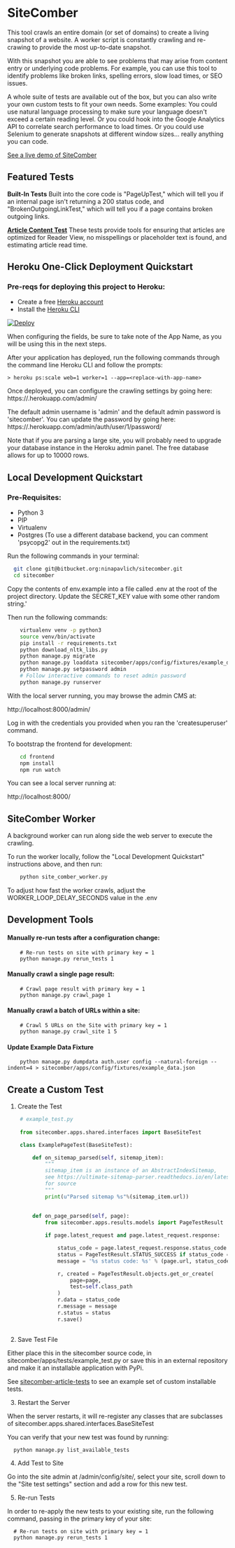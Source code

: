# SiteComber

This tool crawls an entire domain (or set of domains) to create a living snapshot of a website. A worker script is constantly crawling and re-crawing to provide the most up-to-date snapshot.

With this snapshot you are able to see problems that may arise from content entry or underlying code problems. For example, you can use this tool to identify problems like broken links, spelling errors, slow load times, or SEO issues.

A whole suite of tests are available out of the box, but you can also write your own custom tests to fit your own needs. Some examples: You could use natural language processing to make sure your language doesn't exceed a certain reading level. Or you could hook into the Google Analytics API to correlate search performance to load times. Or you could use Selenium to generate snapshots at different window sizes... really anything you can code.

[See a live demo of SiteComber](https://sitecomber-ninalp.herokuapp.com/1/)

## Featured Tests

**Built-In Tests** Built into the core code is "PageUpTest," which will tell you if an internal page isn't returning a 200 status code, and "BrokenOutgoingLinkTest," which will tell you if a page contains broken outgoing links.

**[Article Content Test](https://github.com/ninapavlich/sitecomber-article-tests)** These tests provide tools for ensuring that articles are optimized for Reader View, no misspellings or placeholder text is found, and estimating article read time.

## Heroku One-Click Deployment Quickstart

### Pre-reqs for deploying this project to Heroku:

- Create a free [Heroku account](https://signup.heroku.com/)
- Install the [Heroku CLI](https://devcenter.heroku.com/articles/heroku-cli)

[![Deploy](https://www.herokucdn.com/deploy/button.svg)](https://heroku.com/deploy?template=https://github.com/ninapavlich/sitecomber/blob/master)

When configuring the fields, be sure to take note of the App Name, as you will be using this in the next steps.

After your application has deployed, run the following commands through the command line Heroku CLI and follow the prompts:

    > heroku ps:scale web=1 worker=1 --app=<replace-with-app-name>

Once deployed, you can configure the crawling settings by going here: https://<replace-with-app-name>.herokuapp.com/admin/

The default admin username is 'admin' and the default admin password is 'sitecomber'. You can update the password by going here: https://<replace-with-app-name>.herokuapp.com/admin/auth/user/1/password/

Note that if you are parsing a large site, you will probably need to upgrade your database instance in the Heroku admin panel. The free database allows for up to 10000 rows.

## Local Development Quickstart

### Pre-Requisites:

- Python 3
- PIP
- Virtualenv
- Postgres (To use a different database backend, you can comment 'psycopg2' out in the requirements.txt)

Run the following commands in your terminal:

```bash
  git clone git@bitbucket.org:ninapavlich/sitecomber.git
  cd sitecomber
```

Copy the contents of env.example into a file called .env at the root of the
project directory. Update the SECRET_KEY value with some other random string.'

Then run the following commands:

```bash
    virtualenv venv -p python3
    source venv/bin/activate
    pip install -r requirements.txt
    python download_nltk_libs.py
    python manage.py migrate
    python manage.py loaddata sitecomber/apps/config/fixtures/example_data.json
    python manage.py setpassword admin
    # Follow interactive commands to reset admin password
    python manage.py runserver
```

With the local server running, you may browse the admin CMS at:

http://localhost:8000/admin/

Log in with the credentials you provided when you ran the 'createsuperuser' command.

To bootstrap the frontend for development:

```bash
    cd frontend
    npm install
    npm run watch
```

You can see a local server running at:

http://localhost:8000/

## SiteComber Worker

A background worker can run along side the web server to execute the crawling.

To run the worker locally, follow the "Local Development Quickstart" instructions above, and then run:

```bash
    python site_comber_worker.py
```

To adjust how fast the worker crawls, adjust the WORKER_LOOP_DELAY_SECONDS value in the .env

## Development Tools

#### Manually re-run tests after a configuration change:

```
    # Re-run tests on site with primary key = 1
    python manage.py rerun_tests 1
```

#### Manually crawl a single page result:

```
    # Crawl page result with primary key = 1
    python manage.py crawl_page 1
```

#### Manually crawl a batch of URLs within a site:

```
    # Crawl 5 URLs on the Site with primary key = 1
    python manage.py crawl_site 1 5
```

#### Update Example Data Fixture

```
    python manage.py dumpdata auth.user config --natural-foreign --indent=4 > sitecomber/apps/config/fixtures/example_data.json
```

## Create a Custom Test

1. Create the Test

```python
    # example_test.py 
    
    from sitecomber.apps.shared.interfaces import BaseSiteTest

    class ExamplePageTest(BaseSiteTest):

        def on_sitemap_parsed(self, sitemap_item):
            """
            sitemap_item is an instance of an AbstractIndexSitemap,
            see https://ultimate-sitemap-parser.readthedocs.io/en/latest/usp.objects.html#module-usp.objects.sitemap
            for source
            """
            print(u"Parsed sitemap %s"%(sitemap_item.url))
            
          
        def on_page_parsed(self, page):
            from sitecomber.apps.results.models import PageTestResult

            if page.latest_request and page.latest_request.response:

                status_code = page.latest_request.response.status_code
                status = PageTestResult.STATUS_SUCCESS if status_code == 200 else PageTestResult.STATUS_ERROR
                message = '%s status code: %s' % (page.url, status_code)

                r, created = PageTestResult.objects.get_or_create(
                    page=page,
                    test=self.class_path
                )
                r.data = status_code
                r.message = message
                r.status = status
                r.save()
            
```

2. Save Test File

Either place this in the sitecomber source code, in sitecomber/apps/tests/example_test.py or save this in an external repository and make it an installable application with PyPi. 

See [sitecomber-article-tests](https://github.com/ninapavlich/sitecomber-article-tests) to see an example set of custom installable tests.

3. Restart the Server

When the server restarts, it will re-register any classes that are subclasses of sitecomber.apps.shared.interfaces.BaseSiteTest

You can verify that your new test was found by running:
```
  python manage.py list_available_tests
```

4. Add Test to Site

Go into the site admin at /admin/config/site/, select your site, scroll down to the "Site test settings" section and add a row for this new test.

5. Re-run Tests

In order to re-apply the new tests to your existing site, run the following command, passing in the primary key of your site:

```
  # Re-run tests on site with primary key = 1
  python manage.py rerun_tests 1
```

